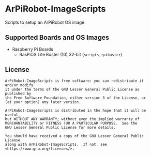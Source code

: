 # ArPiRobot-ImageScripts

Scripts to setup an ArPiRobot OS image.

## Supported Boards and OS Images

- Raspberry Pi Boards
    - RasPiOS Lite Buster (10) 32-bit (`scripts_rpibuster`)
    <!--Ubuntu Server Bionic (18.04) 64-bit (`scripts_rpibionic`)-->


## License

```
ArPiRobot-ImageScripts is free software: you can redistribute it and/or modify
it under the terms of the GNU Lesser General Public License as published by
the Free Software Foundation, either version 3 of the License, or
(at your option) any later version.

ArPiRobot-ImageScripts is distributed in the hope that it will be useful,
but WITHOUT ANY WARRANTY; without even the implied warranty of
MERCHANTABILITY or FITNESS FOR A PARTICULAR PURPOSE.  See the
GNU Lesser General Public License for more details.

You should have received a copy of the GNU Lesser General Public License
along with ArPiRobot-ImageScripts.  If not, see <https://www.gnu.org/licenses/>.
```
